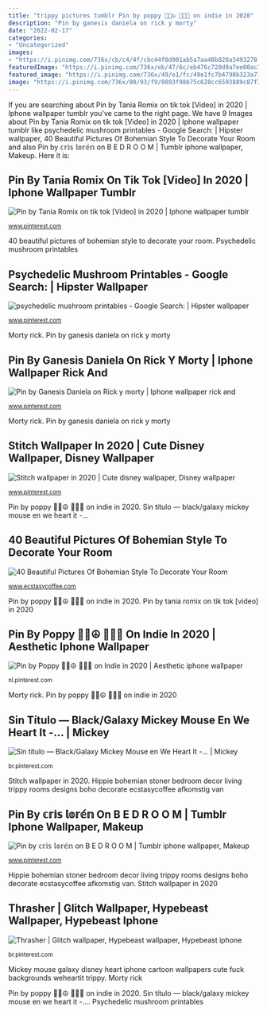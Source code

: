 ```yaml
---
title: "trippy pictures tumblr Pin by poppy 🧿🌱☮️ 🍄🌞🎡 on indie in 2020"
description: "Pin by ganesis daniela on rick y morty"
date: "2022-02-17"
categories:
- "Uncategorized"
images:
- "https://i.pinimg.com/736x/cb/c4/4f/cbc44f0d901ab5a7aa48b828a3493278.jpg"
featuredImage: "https://i.pinimg.com/736x/eb/47/6c/eb476c720d9a7ee00ac777b940d98051.jpg"
featured_image: "https://i.pinimg.com/736x/49/e1/fc/49e1fc7b4798b323a71d5fa9b003aded--skull-psychedelic.jpg"
image: "https://i.pinimg.com/736x/00/93/f9/0093f98b75c628cc6593889c87f3f095.jpg"
---
```


If you are searching about Pin by Tania Romix on tik tok [Video] in 2020 | Iphone wallpaper tumblr you've came to the right page. We have 9 Images about Pin by Tania Romix on tik tok [Video] in 2020 | Iphone wallpaper tumblr like psychedelic mushroom printables - Google Search: | Hipster wallpaper, 40 Beautiful Pictures Of Bohemian Style To Decorate Your Room and also Pin by 𝕔𝕣𝕚𝕤 𝕝𝕠𝕣𝕖́𝕟 on B E D R O O M | Tumblr iphone wallpaper, Makeup. Here it is:

## Pin By Tania Romix On Tik Tok [Video] In 2020 | Iphone Wallpaper Tumblr

![Pin by Tania Romix on tik tok [Video] in 2020 | Iphone wallpaper tumblr](https://i.pinimg.com/736x/14/72/77/1472777ed675423287e1eed2f6c2642d.jpg "Pin by poppy 🧿🌱☮️ 🍄🌞🎡 on indie in 2020")

<small>www.pinterest.com</small>

40 beautiful pictures of bohemian style to decorate your room. Psychedelic mushroom printables

## Psychedelic Mushroom Printables - Google Search: | Hipster Wallpaper

![psychedelic mushroom printables - Google Search: | Hipster wallpaper](https://i.pinimg.com/736x/49/e1/fc/49e1fc7b4798b323a71d5fa9b003aded--skull-psychedelic.jpg "Pin by tania romix on tik tok [video] in 2020")

<small>www.pinterest.com</small>

Morty rick. Pin by ganesis daniela on rick y morty

## Pin By Ganesis Daniela On Rick Y Morty | Iphone Wallpaper Rick And

![Pin by Ganesis Daniela on Rick y morty | Iphone wallpaper rick and](https://i.pinimg.com/736x/eb/47/6c/eb476c720d9a7ee00ac777b940d98051.jpg "Pin by 𝕔𝕣𝕚𝕤 𝕝𝕠𝕣𝕖́𝕟 on b e d r o o m")

<small>www.pinterest.com</small>

Morty rick. Pin by ganesis daniela on rick y morty

## Stitch Wallpaper In 2020 | Cute Disney Wallpaper, Disney Wallpaper

![Stitch wallpaper in 2020 | Cute disney wallpaper, Disney wallpaper](https://i.pinimg.com/736x/cb/c4/4f/cbc44f0d901ab5a7aa48b828a3493278.jpg "Pin by ganesis daniela on rick y morty")

<small>www.pinterest.com</small>

Pin by poppy 🧿🌱☮️ 🍄🌞🎡 on indie in 2020. Sin título — black/galaxy mickey mouse en we heart it -...

## 40 Beautiful Pictures Of Bohemian Style To Decorate Your Room

![40 Beautiful Pictures Of Bohemian Style To Decorate Your Room](https://i0.wp.com/www.ecstasycoffee.com/wp-content/uploads/2016/10/Bohemian-Living-Room-Designs-51.jpg?resize=710%2C506 "Pin by tania romix on tik tok [video] in 2020")

<small>www.ecstasycoffee.com</small>

Pin by poppy 🧿🌱☮️ 🍄🌞🎡 on indie in 2020. Pin by tania romix on tik tok [video] in 2020

## Pin By Poppy 🧿🌱☮️ 🍄🌞🎡 On Indie In 2020 | Aesthetic Iphone Wallpaper

![Pin by Poppy 🧿🌱☮️ 🍄🌞🎡 on Indie in 2020 | Aesthetic iphone wallpaper](https://i.pinimg.com/736x/9b/f3/af/9bf3aff1ace51b2369170f4eb87f64d3.jpg "Morty rick")

<small>nl.pinterest.com</small>

Morty rick. Pin by poppy 🧿🌱☮️ 🍄🌞🎡 on indie in 2020

## Sin Título — Black/Galaxy Mickey Mouse En We Heart It -... | Mickey

![Sin título — Black/Galaxy Mickey Mouse en We Heart It -... | Mickey](https://i.pinimg.com/736x/ec/19/bb/ec19bb5c38b459a8a9cff011cefdebfb--weheartit-mickey-mouse.jpg "Stitch wallpaper in 2020")

<small>br.pinterest.com</small>

Stitch wallpaper in 2020. Hippie bohemian stoner bedroom decor living trippy rooms designs boho decorate ecstasycoffee afkomstig van

## Pin By 𝕔𝕣𝕚𝕤 𝕝𝕠𝕣𝕖́𝕟 On B E D R O O M | Tumblr Iphone Wallpaper, Makeup

![Pin by 𝕔𝕣𝕚𝕤 𝕝𝕠𝕣𝕖́𝕟 on B E D R O O M | Tumblr iphone wallpaper, Makeup](https://i.pinimg.com/736x/db/08/4a/db084a072445fe441d3548be7db3fbe7.jpg "Pin by poppy 🧿🌱☮️ 🍄🌞🎡 on indie in 2020")

<small>www.pinterest.com</small>

Hippie bohemian stoner bedroom decor living trippy rooms designs boho decorate ecstasycoffee afkomstig van. Stitch wallpaper in 2020

## Thrasher | Glitch Wallpaper, Hypebeast Wallpaper, Hypebeast Iphone

![Thrasher | Glitch wallpaper, Hypebeast wallpaper, Hypebeast iphone](https://i.pinimg.com/736x/00/93/f9/0093f98b75c628cc6593889c87f3f095.jpg "Psychedelic mushroom printables")

<small>br.pinterest.com</small>

Mickey mouse galaxy disney heart iphone cartoon wallpapers cute fuck backgrounds weheartit trippy. Morty rick

Pin by poppy 🧿🌱☮️ 🍄🌞🎡 on indie in 2020. Sin título — black/galaxy mickey mouse en we heart it -.... Psychedelic mushroom printables
